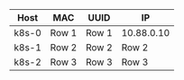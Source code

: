 |  Host    |  MAC     |     UUID |       IP |
|----------|----------|----------|----------|
|   k8s-0  |   Row 1  |   Row 1  |   10.88.0.10  |
|   k8s-1  |   Row 2  |   Row 2  |   Row 2  |
|   k8s-2  |   Row 3  |   Row 3  |   Row 3  |
